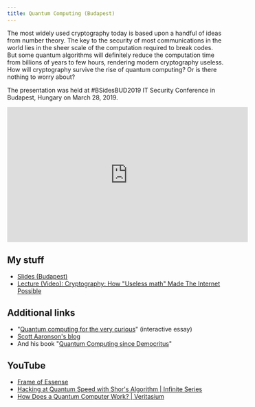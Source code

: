 ```yaml
---
title: Quantum Computing (Budapest)
---
```


The most widely used cryptography today is based upon a handful of ideas from number theory. The key to the security of most communications in the world lies in the sheer scale of the computation required to break codes. But some quantum algorithms will definitely reduce the computation time from billions of years to few hours, rendering modern cryptography useless. How will cryptography survive the rise of quantum computing? Or is there nothing to worry about?

The presentation was held at #BSidesBUD2019 IT Security Conference in Budapest, Hungary on March 28, 2019.

<iframe width="560" height="315" src="https://www.youtube.com/embed/H6ANtrjbqN4" frameborder="0" allow="accelerometer; autoplay; encrypted-media; gyroscope; picture-in-picture" allowfullscreen></iframe>

## My stuff

- [Slides (Budapest)](https://speakerdeck.com/rakhim/how-will-cryptography-survive-the-rise-of-quantum-computing)
- [Lecture (Video): Cryptography: How "Useless math" Made The Internet Possible](https://www.youtube.com/watch?v=LcobL_7lOw8)

## Additional links

- "[Quantum computing for the very curious]( https://quantum.country/qcvc)" (interactive essay)
- [Scott Aaronson's blog](https://www.scottaaronson.com/blog/)
- And his book "[Quantum Computing since Democritus](http://www.amazon.com/Quantum-Computing-since-Democritus-Aaronson/dp/0521199565)"

## YouTube

- [Frame of Essense](https://www.youtube.com/user/frameofessence)
- [Hacking at Quantum Speed with Shor's Algorithm | Infinite Series](https://www.youtube.com/watch?v=wUwZZaI5u0c)
- [How Does a Quantum Computer Work? | Veritasium](https://www.youtube.com/watch?v=g_IaVepNDT4)
